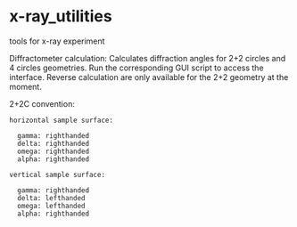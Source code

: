 # x-ray_utilities
tools for x-ray experiment

Diffractometer calculation:
  Calculates diffraction angles for 2+2 circles and 4 circles geometries. 
  Run the corresponding GUI script to access the interface.
  Reverse calculation are only available for the 2+2 geometry at the moment.
  
  2+2C convention:
  
    horizontal sample surface:
    
      gamma: righthanded
      delta: righthanded
      omega: righthanded
      alpha: righthanded
    
    vertical sample surface:
    
      gamma: righthanded
      delta: lefthanded
      omega: lefthanded
      alpha: righthanded
